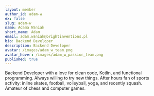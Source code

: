 ```yaml
---
layout: member
author_id: adam-w
ex: false
slug: adam-w
name: Adama Waniak
short_name: Adam
email: adam.waniak@brightinventions.pl
bio: Backend Developer
description: Backend Developer
avatar: /images/adam_w_team.png
avatar_hover: /images/adam_w_passion_team.png
published: true
---
```

Backend Developer with a love for clean code, Kotlin, and functional programming. Always willing to try new things. After hours fan of sports activity: inline skates, football, volleyball, yoga, and recently squash. Amateur of chess and computer games.